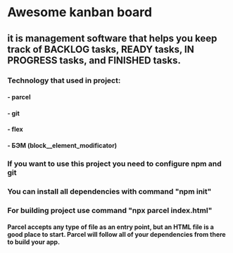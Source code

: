 # Awesome kanban board

## it is management software that helps you keep track of BACKLOG tasks, READY tasks, IN PROGRESS tasks, and FINISHED tasks.

### Technology that used in project:
#### - parcel
#### - git
#### - flex
#### - БЭМ (block__element_modificator)

### If you want to use this project you need to configure npm and git
### You can install all dependencies with command "npm init"
### For building project use command "npx parcel index.html"
#### Parcel accepts any type of file as an entry point, but an HTML file is a good place to start. Parcel will follow all of your dependencies from there to build your app.


